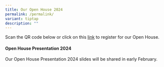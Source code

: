 ```yaml
---
title: Our Open House 2024
permalink: /permalink/
variant: tiptap
description: ""
---
```

<p>Scan the QR code below or click on this <a href="https://go.gov.sg/mkoh2024" rel="noopener noreferrer nofollow" target="_blank">link</a> to register for our Open House.</p><p></p><p></p><h4>Open House Presentation 2024 &nbsp;&nbsp;</h4><p>Our Open House Presentation 2024 slides will be shared in early February.</p><p></p>